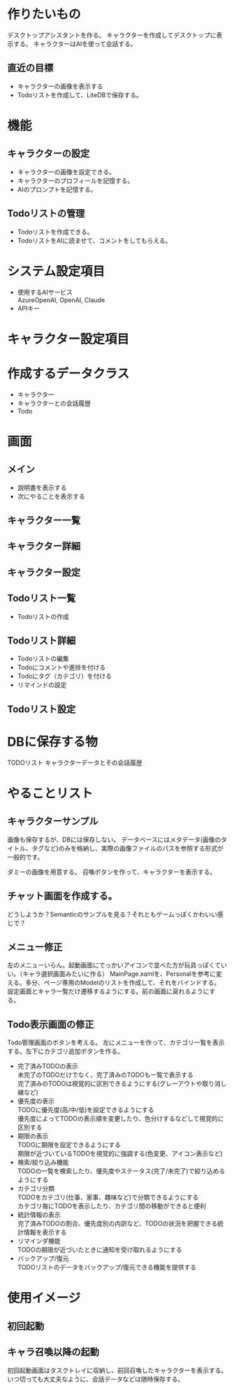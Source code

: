 ﻿# 作りたいもの
デスクトップアシスタントを作る。
キャラクターを作成してデスクトップに表示する。
キャラクターはAIを使って会話する。

## 直近の目標
- キャラクターの画像を表示する
- Todoリストを作成して、LiteDBで保存する。

# 機能
## キャラクターの設定
- キャラクターの画像を設定できる。
- キャラクターのプロフィールを記憶する。
- AIのプロンプトを記憶する。

## Todoリストの管理
- Todoリストを作成できる。
- TodoリストをAIに読ませて、コメントをしてもらえる。

# システム設定項目
- 使用するAIサービス  
AzureOpenAI, OpenAI, Claude
- APIキー

# キャラクター設定項目

# 作成するデータクラス
- キャラクター
- キャラクターとの会話履歴
- Todo

# 画面
## メイン
- 説明書を表示する
- 次にやることを表示する
## キャラクター一覧
## キャラクター詳細
## キャラクター設定
## Todoリスト一覧
- Todoリストの作成
## Todoリスト詳細
- Todoリストの編集
- Todoにコメントや進捗を付ける
- Todoにタグ（カテゴリ）を付ける
- リマインドの設定
## Todoリスト設定


# DBに保存する物
TODOリスト
キャラクターデータとその会話履歴


# やることリスト

## キャラクターサンプル
画像も保存するが、DBには保存しない。
データベースにはメタデータ(画像のタイトル、タグなど)のみを格納し、実際の画像ファイルのパスを参照する形式が一般的です。

ダミーの画像を用意する。
召喚ボタンを作って、キャラクターを表示する。

## チャット画面を作成する。
どうしようか？Semanticのサンプルを見る？それともゲームっぽくかわいい感じで？

## メニュー修正
左のメニューいらん。起動画面にでっかいアイコンで並べた方が玩具っぽくていい。（キャラ選択画面みたいに作る）
MainPage.xamlを、Personalを参考に変える。多分、ページ専用のModelのリストを作成して、それをバインドする。
設定画面とキャラ一覧だけ遷移するようにする。前の画面に戻れるようにする。

## Todo表示画面の修正
Todo管理画面のボタンを考える。
左にメニューを作って、カテゴリ一覧を表示する。左下にカテゴリ追加ボタンを作る。

- 完了済みTODOの表示  
未完了のTODOだけでなく、完了済みのTODOも一覧で表示する  
完了済みのTODOは視覚的に区別できるようにする(グレーアウトや取り消し線など)
- 優先度の表示  
TODOに優先度(高/中/低)を設定できるようにする  
優先度によってTODOの表示順を変更したり、色分けするなどして視覚的に区別する
- 期限の表示  
TODOに期限を設定できるようにする  
期限が近づいているTODOを視覚的に強調する(色変更、アイコン表示など)
- 検索/絞り込み機能  
TODOの一覧を検索したり、優先度やステータス(完了/未完了)で絞り込めるようにする
- カテゴリ分類  
TODOをカテゴリ(仕事、家事、趣味など)で分類できるようにする  
カテゴリ毎にTODOを表示したり、カテゴリ間の移動ができると便利
- 統計情報の表示  
完了済みTODOの割合、優先度別の内訳など、TODOの状況を把握できる統計情報を表示する
- リマインダ機能  
TODOの期限が近づいたときに通知を受け取れるようにする
- バックアップ/復元  
TODOリストのデータをバックアップ/復元できる機能を提供する

# 使用イメージ
## 初回起動
## キャラ召喚以降の起動
初回起動画面はタスクトレイに収納し、前回召喚したキャラクターを表示する。
いつ切っても大丈夫なように、会話データなどは随時保存する。

